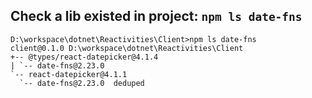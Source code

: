 ## Check a lib existed in project: `npm ls date-fns`
```console
D:\workspace\dotnet\Reactivities\Client>npm ls date-fns
client@0.1.0 D:\workspace\dotnet\Reactivities\Client
+-- @types/react-datepicker@4.1.4
| `-- date-fns@2.23.0 
`-- react-datepicker@4.1.1
  `-- date-fns@2.23.0  deduped
```
